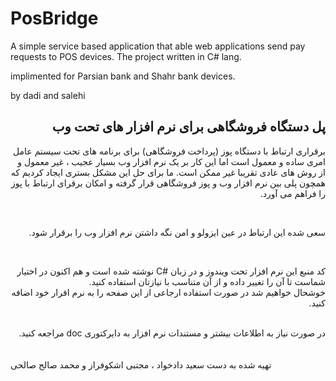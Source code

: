 # PosBridge
A simple service based application that able web applications send pay requests to POS devices. The project written in C# lang.

implimented for Parsian bank and Shahr bank devices.

by dadi and salehi

<DIV DIR="RTL">

## پل دستگاه فروشگاهی برای نرم افزار های تحت وب


برقراری ارتباط با دستگاه پوز (پرداخت فروشگاهی) برای برنامه های تحت سیستم عامل امری ساده و معمول است اما این کار بر یک نرم افزار وب بسیار عجیب ، غیر معمول و از روش های عادی تقریبا غیر ممکن است.
ما برای حل این مشکل بستری ایجاد کردیم که همچون پلی بین نرم افزار وب و پوز فروشگاهی قرار گرفته و امکان برقرای ارتباط با پوز را فراهم می آورد.

<br/>

سعی شده این ارتباط در عین ایزولو و امن نگه داشتن نرم افزار وب را برقرار شود.

<br/>

کد منبع این نرم افزار تحت ویندوز و در زبان #C نوشته شده است و هم اکنون در اختیار شماست تا آن را تغییر داده و از آن متناسب با نیازتان استفاده کنید.
<br/>
 خوشحال خواهیم شد در صورت استفاده ارجاعی از این صفحه را به نرم افرار خود اضافه کنید.

<br/>
در صورت نیاز به اطلاعات بیشتر و مستندات نرم افزار به دایرکتوری doc مراجعه کنید.

</DIV>
<br/>
<br/>
تهیه شده به دست سعید دادخواد ، مجتبی اشکوفراز و محمد صالح صالحی
